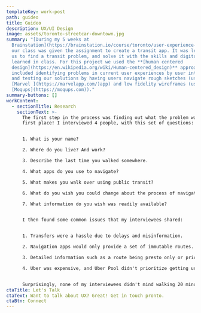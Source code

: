 ```yaml
---
templateKey: work-post
path: guideo
title: Guideo
description: UX/UI Design
image: assets/toronto-streetcar-downtown.jpg
summary: "[During my 5 weeks at
  Brainstation](https://brainstation.io/course/toronto/user-experience-design),
  our class was given the assignment to create a transit app. It was left up to
  us to find a transit problem, and solve it with the skills and digital tools
  learned in class. For this project we used the **[human centered
  design](https://en.wikipedia.org/wiki/Human-centered_design)** approach which
  included identifying problems in current user experiences by user interviews
  and testing our solutions by having users navigate rough sketches (using the
  [Marvel ](https://marvelapp.com/)app) and low fidelity wireframes (using
  [Moqups](https://moqups.com))."
summary-buttons: []
workContent:
  - sectionTitle: Research
    sectionText: >-
      The first step in the process was finding out what the problem was in the
      first place! I interviewed 4 people, with this set of questions:


      1. What is your name?

      2. Where do you live? And work?

      3. Describe the last time you walked somewhere.

      4. What apps do you use to navigate?

      5. What makes you walk over using public transit?

      6. What do you wish you could change about the process of navigating somewhere?

      7. What information do you wish was readily available?


      I then found some common issues that my interviewees shared:


      1. Transfers were a hassle due to delays and misinformation.

      2. Navigation apps would only provide a set of immutable routes. Users couldn't change parts of a route, so that they could walk halfway instead of using a streetcar.

      3. Detailed information such as a route being presto only or pricing information wasn't easily found.

      4. Uber was expensive, and Uber Pool didn't prioritize getting users there on time.


      Surprisingly, none of my interviewees didn't mind walking 20 minutes if they didn't need to take another streetcar or bus.
ctaTitle: Let's Talk
ctaText: Want to talk about UX? Great! Get in touch pronto.
ctaBtn: Connect
---
```

